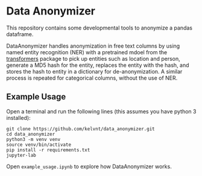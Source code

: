 # Data Anonymizer
This repository contains some developmental tools to anonymize a pandas dataframe.

DataAnonymizer handles anonymization in free text columns by using named entity recognition (NER) with a pretrained mdoel from the [transformers](https://huggingface.co/transformers/) package to pick up entities such as location and person, generate a MD5 hash for the entity, replaces the entity with the hash, and stores the hash to entity in a dictionary for de-anonymization. A similar process is repeated for categorical columns, without the use of NER.

## Example Usage
Open a terminal and run the following lines (this assumes you have python 3 installed):

    git clone https://github.com/kelvnt/data_anonymizer.git
    cd data_anonymizer
    python3 -m venv venv
    source venv/bin/activate
    pip install -r requirements.txt
    jupyter-lab
    
Open `example_usage.ipynb` to explore how DataAnonymizer works.
